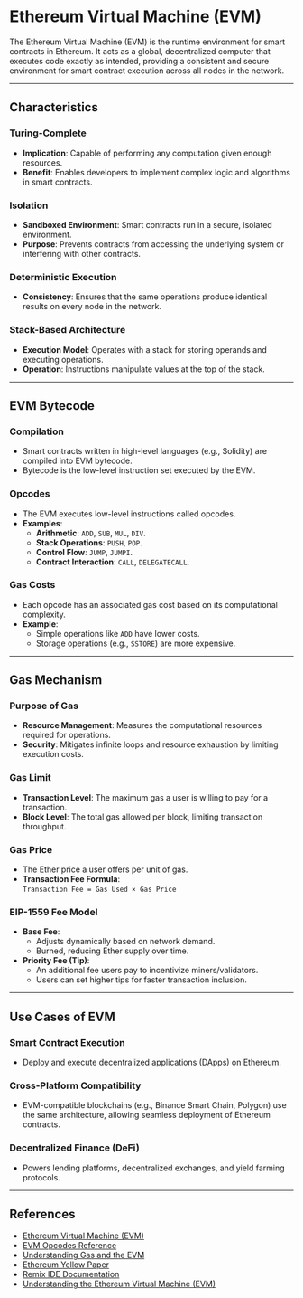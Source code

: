 # Ethereum Virtual Machine (EVM)

The Ethereum Virtual Machine (EVM) is the runtime environment for smart contracts in Ethereum. It acts as a global, decentralized computer that executes code exactly as intended, providing a consistent and secure environment for smart contract execution across all nodes in the network.

---

## **Characteristics**

### **Turing-Complete**
- **Implication**: Capable of performing any computation given enough resources.  
- **Benefit**: Enables developers to implement complex logic and algorithms in smart contracts.

### **Isolation**
- **Sandboxed Environment**: Smart contracts run in a secure, isolated environment.  
- **Purpose**: Prevents contracts from accessing the underlying system or interfering with other contracts.

### **Deterministic Execution**
- **Consistency**: Ensures that the same operations produce identical results on every node in the network.

### **Stack-Based Architecture**
- **Execution Model**: Operates with a stack for storing operands and executing operations.  
- **Operation**: Instructions manipulate values at the top of the stack.

---

## **EVM Bytecode**

### **Compilation**
- Smart contracts written in high-level languages (e.g., Solidity) are compiled into EVM bytecode.  
- Bytecode is the low-level instruction set executed by the EVM.

### **Opcodes**
- The EVM executes low-level instructions called opcodes.  
- **Examples**:
  - **Arithmetic**: `ADD`, `SUB`, `MUL`, `DIV`.  
  - **Stack Operations**: `PUSH`, `POP`.  
  - **Control Flow**: `JUMP`, `JUMPI`.  
  - **Contract Interaction**: `CALL`, `DELEGATECALL`.  

### **Gas Costs**
- Each opcode has an associated gas cost based on its computational complexity.  
- **Example**:  
  - Simple operations like `ADD` have lower costs.  
  - Storage operations (e.g., `SSTORE`) are more expensive.

---

## **Gas Mechanism**

### **Purpose of Gas**
- **Resource Management**: Measures the computational resources required for operations.  
- **Security**: Mitigates infinite loops and resource exhaustion by limiting execution costs.

### **Gas Limit**
- **Transaction Level**: The maximum gas a user is willing to pay for a transaction.  
- **Block Level**: The total gas allowed per block, limiting transaction throughput.

### **Gas Price**
- The Ether price a user offers per unit of gas.  
- **Transaction Fee Formula**:  
  `Transaction Fee = Gas Used × Gas Price`

### **EIP-1559 Fee Model**
- **Base Fee**:
  - Adjusts dynamically based on network demand.  
  - Burned, reducing Ether supply over time.  
- **Priority Fee (Tip)**:
  - An additional fee users pay to incentivize miners/validators.  
  - Users can set higher tips for faster transaction inclusion.

---

## **Use Cases of EVM**

### **Smart Contract Execution**
- Deploy and execute decentralized applications (DApps) on Ethereum.

### **Cross-Platform Compatibility**
- EVM-compatible blockchains (e.g., Binance Smart Chain, Polygon) use the same architecture, allowing seamless deployment of Ethereum contracts.

### **Decentralized Finance (DeFi)**
- Powers lending platforms, decentralized exchanges, and yield farming protocols.

---

## References

- [Ethereum Virtual Machine (EVM)](https://ethereum.org/en/developers/docs/evm/)  
- [EVM Opcodes Reference](https://www.ethervm.io/)  
- [Understanding Gas and the EVM](https://ethereum.org/en/developers/docs/gas/)  
- [Ethereum Yellow Paper](https://ethereum.github.io/yellowpaper/paper.pdf)  
- [Remix IDE Documentation](https://remix-ide.readthedocs.io/en/latest/)  
- [Understanding the Ethereum Virtual Machine (EVM)](https://medium.com/novai-blockchain-101/understanding-the-ethereum-virtual-machine-evm-ce70023a3ea8)  

